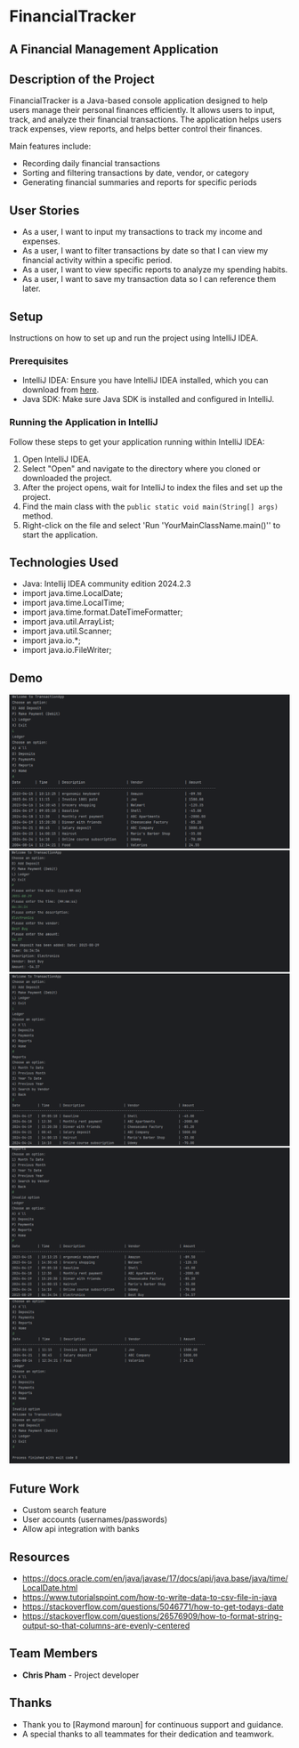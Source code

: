 # FinancialTracker
## A Financial Management Application

## Description of the Project

FinancialTracker is a Java-based console application designed to help users manage their personal finances efficiently. 
It allows users to input, track, and analyze their financial transactions. 
The application helps users track expenses, view reports, and helps better control their finances.

Main features include:

- Recording daily financial transactions
- Sorting and filtering transactions by date, vendor, or category
- Generating financial summaries and reports for specific periods

## User Stories

- As a user, I want to input my transactions to track my income and expenses.
- As a user, I want to filter transactions by date so that I can view my financial activity within a specific period.
- As a user, I want to view specific reports to analyze my spending habits.
- As a user, I want to save my transaction data so I can reference them later.

## Setup

Instructions on how to set up and run the project using IntelliJ IDEA.

### Prerequisites

- IntelliJ IDEA: Ensure you have IntelliJ IDEA installed, which you can download from [here](https://www.jetbrains.com/idea/download/).
- Java SDK: Make sure Java SDK is installed and configured in IntelliJ.

### Running the Application in IntelliJ

Follow these steps to get your application running within IntelliJ IDEA:

1. Open IntelliJ IDEA.
2. Select "Open" and navigate to the directory where you cloned or downloaded the project.
3. After the project opens, wait for IntelliJ to index the files and set up the project.
4. Find the main class with the `public static void main(String[] args)` method.
5. Right-click on the file and select 'Run 'YourMainClassName.main()'' to start the application.

## Technologies Used

- Java: Intellij IDEA community edition 2024.2.3
- import java.time.LocalDate;
- import java.time.LocalTime;
- import java.time.format.DateTimeFormatter;
- import java.util.ArrayList;
- import java.util.Scanner;
- import java.io.*;
- import java.io.FileWriter;

## Demo

<img alt="Screenshot 2024-10-16 152105.gif" src="Screenshot%202024-10-16%20152105.gif"/>
<img alt="Screenshot 2024-10-16 152311.gif" src="Screenshot%202024-10-16%20152311.gif"/>
<img alt="Screenshot 2024-10-16 152345.gif" src="Screenshot%202024-10-16%20152345.gif"/>
<img alt="Screenshot 2024-10-16 152402.gif" src="Screenshot%202024-10-16%20152402.gif"/>
<img alt="Screenshot 2024-10-16 152426.gif" src="Screenshot%202024-10-16%20152426.gif"/>

## Future Work

- Custom search feature
- User accounts (usernames/passwords)
- Allow api integration with banks

## Resources

- https://docs.oracle.com/en/java/javase/17/docs/api/java.base/java/time/LocalDate.html
- https://www.tutorialspoint.com/how-to-write-data-to-csv-file-in-java
- https://stackoverflow.com/questions/5046771/how-to-get-todays-date
- https://stackoverflow.com/questions/26576909/how-to-format-string-output-so-that-columns-are-evenly-centered

## Team Members

- **Chris Pham** - Project developer

## Thanks

- Thank you to [Raymond maroun] for continuous support and guidance.
- A special thanks to all teammates for their dedication and teamwork.